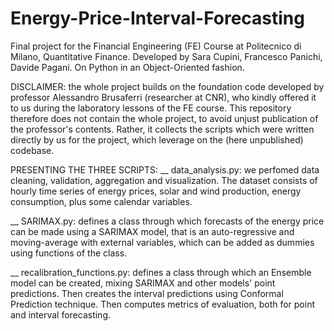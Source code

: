 # Energy-Price-Interval-Forecasting
Final project for the Financial Engineering (FE) Course at Politecnico di Milano, Quantitative Finance.
Developed by Sara Cupini, Francesco Panichi, Davide Pagani. On Python in an Object-Oriented fashion.

DISCLAIMER: the whole project builds on the foundation code developed by professor Alessandro Brusaferri (researcher at CNR), 
who kindly offered it to us during the laboratory lessons of the FE course. 
This repository therefore does not contain the whole project, to avoid unjust publication of the professor's contents.
Rather, it collects the scripts which were written directly by us for the project, which leverage on the (here unpublished) codebase.

PRESENTING THE THREE SCRIPTS:
__ data_analysis.py: we perfomed data cleaning, validation, aggregation and visualization. The dataset consists of hourly time series
of energy prices, solar and wind production, energy consumption, plus some calendar variables.

__ SARIMAX.py: defines a class through which forecasts of the energy price can be made using a SARIMAX model, that is an auto-regressive
and moving-average with external variables, which can be added as dummies using functions of the class.

__ recalibration_functions.py: defines a class through which an Ensemble model can be created, mixing SARIMAX and other models' point
predictions. Then creates the interval predictions using Conformal Prediction technique. Then computes metrics of evaluation, both for
point and interval forecasting.
